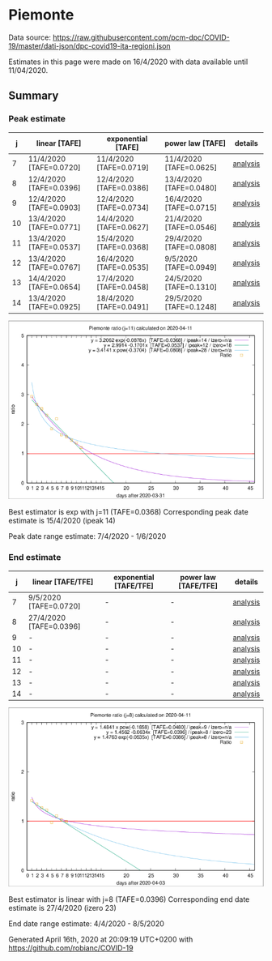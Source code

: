 # Piemonte


Data source: https://raw.githubusercontent.com/pcm-dpc/COVID-19/master/dati-json/dpc-covid19-ita-regioni.json

Estimates in this page were made on 16/4/2020 with data available until 11/04/2020.


## Summary 

### Peak estimate 
|j|linear [TAFE]|exponential [TAFE]|power law [TAFE]|details|
|---|----|-----------|---------|-------|
|7|11/4/2020 [TAFE=0.0720]|11/4/2020 [TAFE=0.0719]|11/4/2020 [TAFE=0.0625]|[analysis](COVID-19_piemonte_j7_2020-04-11.md)|
|8|12/4/2020 [TAFE=0.0396]|12/4/2020 [TAFE=0.0386]|13/4/2020 [TAFE=0.0480]|[analysis](COVID-19_piemonte_j8_2020-04-11.md)|
|9|12/4/2020 [TAFE=0.0903]|12/4/2020 [TAFE=0.0734]|16/4/2020 [TAFE=0.0715]|[analysis](COVID-19_piemonte_j9_2020-04-11.md)|
|10|13/4/2020 [TAFE=0.0771]|14/4/2020 [TAFE=0.0627]|21/4/2020 [TAFE=0.0546]|[analysis](COVID-19_piemonte_j10_2020-04-11.md)|
|11|13/4/2020 [TAFE=0.0537]|15/4/2020 [TAFE=0.0368]|29/4/2020 [TAFE=0.0808]|[analysis](COVID-19_piemonte_j11_2020-04-11.md)|
|12|13/4/2020 [TAFE=0.0767]|16/4/2020 [TAFE=0.0535]|9/5/2020 [TAFE=0.0949]|[analysis](COVID-19_piemonte_j12_2020-04-11.md)|
|13|14/4/2020 [TAFE=0.0654]|17/4/2020 [TAFE=0.0458]|24/5/2020 [TAFE=0.1310]|[analysis](COVID-19_piemonte_j13_2020-04-11.md)|
|14|13/4/2020 [TAFE=0.0925]|18/4/2020 [TAFE=0.0491]|29/5/2020 [TAFE=0.1248]|[analysis](COVID-19_piemonte_j14_2020-04-11.md)|

![best peak estimate](COVID-19_piemonte_j11_2020-04-11.png)

Best estimator is exp with j=11 (TAFE=0.0368)
Corresponding peak date estimate is 15/4/2020 (ipeak 14)


Peak date range estimate: 7/4/2020 - 1/6/2020

### End estimate 
|j|linear [TAFE/TFE]|exponential [TAFE/TFE]|power law [TAFE/TFE]|details|
|---|----|-----------|---------|-------|
|7|9/5/2020 [TAFE=0.0720]|-|-|[analysis](COVID-19_piemonte_j7_2020-04-11.md)|
|8|27/4/2020 [TAFE=0.0396]|-|-|[analysis](COVID-19_piemonte_j8_2020-04-11.md)|
|9|-|-|-|[analysis](COVID-19_piemonte_j9_2020-04-11.md)|
|10|-|-|-|[analysis](COVID-19_piemonte_j10_2020-04-11.md)|
|11|-|-|-|[analysis](COVID-19_piemonte_j11_2020-04-11.md)|
|12|-|-|-|[analysis](COVID-19_piemonte_j12_2020-04-11.md)|
|13|-|-|-|[analysis](COVID-19_piemonte_j13_2020-04-11.md)|
|14|-|-|-|[analysis](COVID-19_piemonte_j14_2020-04-11.md)|

![best zero estimate](COVID-19_piemonte_j8_2020-04-11.png)

Best estimator is linear with j=8 (TAFE=0.0396)
Corresponding end date estimate is 27/4/2020 (izero 23)


End date range estimate: 4/4/2020 - 8/5/2020

Generated April 16th, 2020 at 20:09:19 UTC+0200 with https://github.com/robianc/COVID-19
